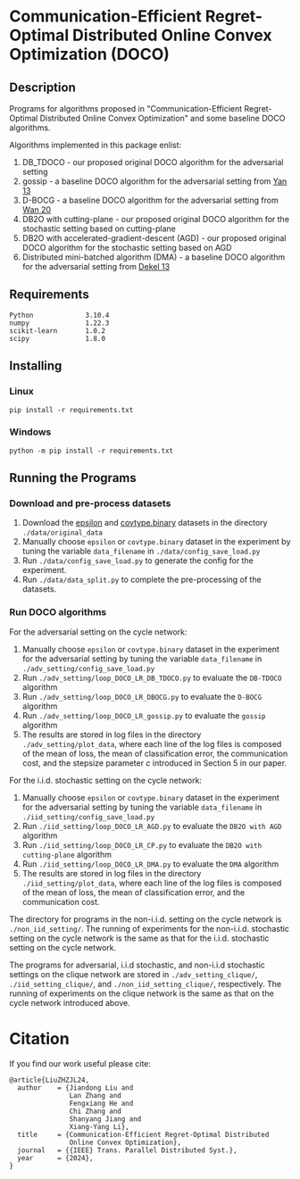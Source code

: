 # Communication-Efficient Regret-Optimal Distributed Online Convex Optimization (DOCO)

## Description

Programs for algorithms proposed in "Communication-Efficient Regret-Optimal Distributed Online Convex Optimization" and some baseline DOCO algorithms.

Algorithms implemented in this package enlist:
1. DB_TDOCO - our proposed original DOCO algorithm for the adversarial setting
2. gossip - a baseline DOCO algorithm for the adversarial setting from [Yan 13](https://ieeexplore.ieee.org/document/6311406)
3. D-BOCG - a baseline DOCO algorithm for the adversarial setting from [Wan 20](http://proceedings.mlr.press/v119/wan20b.html)
4. DB2O with cutting-plane - our proposed original DOCO algorithm for the stochastic setting based on cutting-plane
5. DB2O with accelerated-gradient-descent (AGD) - our proposed original DOCO algorithm for the stochastic setting based on AGD
6. Distributed mini-batched algorithm (DMA) - a baseline DOCO algorithm for the adversarial setting from [Dekel 13](https://dl.acm.org/doi/10.5555/2188385.2188391)

## Requirements
```
Python             3.10.4
numpy              1.22.3
scikit-learn       1.0.2
scipy              1.8.0
```

## Installing

### Linux
```
pip install -r requirements.txt
```

### Windows
```
python -m pip install -r requirements.txt
```

## Running the Programs

### Download and pre-process datasets
1. Download the [epsilon](https://www.csie.ntu.edu.tw/~cjlin/libsvmtools/datasets/binary.html#epsilon) and [covtype.binary](https://www.csie.ntu.edu.tw/~cjlin/libsvmtools/datasets/binary.html#covtype.binary) datasets in the directory `./data/original_data`
2. Manually choose `epsilon` or `covtype.binary` dataset in the experiment by tuning the variable `data_filename` in `./data/config_save_load.py`
3. Run `./data/config_save_load.py` to generate the config for the experiment.
4. Run `./data/data_split.py` to complete the pre-processing of the datasets.

### Run DOCO algorithms
For the adversarial setting on the cycle network:
1. Manually choose `epsilon` or `covtype.binary` dataset in the experiment for the adversarial setting by tuning the variable `data_filename` in `./adv_setting/config_save_load.py`
2. Run `./adv_setting/loop_DOCO_LR_DB_TDOCO.py` to evaluate the `DB-TDOCO` algorithm
3. Run `./adv_setting/loop_DOCO_LR_DBOCG.py` to evaluate the `D-BOCG` algorithm
4. Run `./adv_setting/loop_DOCO_LR_gossip.py` to evaluate the `gossip` algorithm
5. The results are stored in log files in the directory `./adv_setting/plot_data`, where each line of the log files is composed of the mean of loss, the mean of classification error, the communication cost, and the stepsize parameter $c$ introduced in Section 5 in our paper.

For the i.i.d. stochastic setting on the cycle network:
1. Manually choose `epsilon` or `covtype.binary` dataset in the experiment for the adversarial setting by tuning the variable `data_filename` in `./iid_setting/config_save_load.py`
2. Run `./iid_setting/loop_DOCO_LR_AGD.py` to evaluate the `DB2O with AGD` algorithm
3. Run `./iid_setting/loop_DOCO_LR_CP.py` to evaluate the `DB2O with cutting-plane` algorithm
4. Run `./iid_setting/loop_DOCO_LR_DMA.py` to evaluate the `DMA` algorithm
5. The results are stored in log files in the directory `./iid_setting/plot_data`, where each line of the log files is composed of the mean of loss, the mean of classification error, and the communication cost.

The directory for programs in the non-i.i.d. setting on the cycle network is `./non_iid_setting/`. The running of experiments for the non-i.i.d. stochastic setting on the cycle network is the same as that for the i.i.d. stochastic setting on the cycle network.

The programs for adversarial, i.i.d stochastic, and non-i.i.d stochastic settings on the clique network are stored in `./adv_setting_clique/`, `./iid_setting_clique/`, and `./non_iid_setting_clique/`, respectively. The running of experiments on the clique network is the same as that on the cycle network introduced above.

# Citation

If you find our work useful please cite:

```
@article{LiuZHZJL24,
  author    = {Jiandong Liu and
               Lan Zhang and
               Fengxiang He and
               Chi Zhang and
               Shanyang Jiang and
               Xiang-Yang Li},
  title     = {Communication-Efficient Regret-Optimal Distributed
               Online Convex Optimization},
  journal   = {{IEEE} Trans. Parallel Distributed Syst.},
  year      = {2024},
}
```

